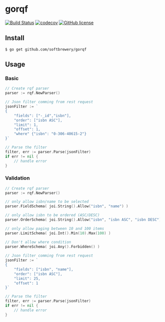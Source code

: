# gorqf

[![Build Status](https://travis-ci.org/softbrewery/gorqf.svg?branch=master)](https://travis-ci.org/softbrewery/gorqf)
[![codecov](https://codecov.io/gh/softbrewery/gorqf/branch/master/graph/badge.svg)](https://codecov.io/gh/softbrewery/gorqf)
[![GitHub license](https://img.shields.io/github/license/softbrewery/gorqf.svg)](https://github.com/softbrewery/gorqf/blob/master/LICENSE)


## Install
```shell
$ go get github.com/softbrewery/gorqf
```

## Usage

### Basic

```go
// Create rqf parser
parser := rqf.NewParser()

// Json filter comming from rest request
jsonFilter := `
{
    "fields": ["-_id","isbn"],
    "order": ["isbn ASC"],
    "limit": 1,
    "offset": 1,
    "where" {"isbn": "0-306-40615-2"}
}`

// Parse the filter
filter, err := parser.Parse(jsonFilter)
if err != nil {
    // handle error
}
```

### Validation

```go
// Create rqf parser
parser := rqf.NewParser()

// only allow isbn/name to be selected
parser.FieldSchema( joi.String().Allow("isbn", "name") )

// only allow isbn to be ordered (ASC/DESC)
parser.OrderSchema( joi.String().Allow("isbn", "isbn ASC", "isbn DESC") )

// only allow paging between 10 and 100 items
parser.LimitSchema( joi.Int().Min(10).Max(100) )

// Don't allow where condition
parser.WhereSchema( joi.Any().Forbidden() )
            
// Json filter comming from rest request
jsonFilter := `
{
    "fields": ["isbn", "name"],
    "order": ["isbn ASC"],
    "limit": 25,
    "offset": 1
}`

// Parse the filter
filter, err := parser.Parse(jsonFilter)
if err != nil {
    // handle error
}
```
